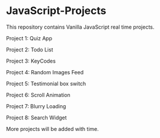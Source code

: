 # JavaScript-Projects

This repository contains Vanilla JavaScript real time projects.

Project 1: Quiz App

Project 2: Todo List

Project 3: KeyCodes

Project 4: Random Images Feed

Project 5: Testimonial box switch

Project 6: Scroll Animation

Project 7: Blurry Loading

Project 8: Search Widget



More projects will be added with time. 
